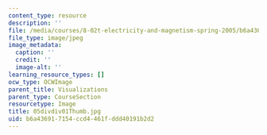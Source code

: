 ```yaml
---
content_type: resource
description: ''
file: /media/courses/8-02t-electricity-and-magnetism-spring-2005/b6a436917154ccd4461fddd40191b2d2_05divdiv01Thumb.jpg
file_type: image/jpeg
image_metadata:
  caption: ''
  credit: ''
  image-alt: ''
learning_resource_types: []
ocw_type: OCWImage
parent_title: Visualizations
parent_type: CourseSection
resourcetype: Image
title: 05divdiv01Thumb.jpg
uid: b6a43691-7154-ccd4-461f-ddd40191b2d2
---
```

